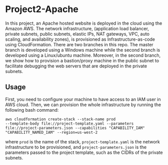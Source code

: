 # Project2-Apache

In this project, an Apache hosted website is deployed in the cloud using the Amazon AWS. The network infrastructure, (application load balancer, private subnets, public subnets, elastic IPs, NAT gateways, VPC, auto scaling, and availability zones), is provisioned as Infrastructure-as-code using CloudFormation. There are two branches in this repo. The master branch is developed using a Windows machine while the second branch is developed using a Linux/ubuntu machine. Moreover, in the second branch, we show how to provision a bastion/proxy machine in the public subnet to facilitate debugging the web servers that are deployed in the private subnets.

## Usage

First, you need to configure your machine to have access to an IAM user in AWS cloud. Then, we can provision the whole infrastructure by running the following bash command:

<code>aws cloudformation create-stack --stack-name prod --template-body file://project-template.yaml  --parameters file://project-parameters.json --capabilities "CAPABILITY_IAM" "CAPABILITY_NAMED_IAM" --region=us-west-2</code>

where `prod` is the name of the stack, `project-template.yaml` is the network infrastructure to be provisioned, and `project-parameters.json` is the parameters passed to the project template, such as the CIDRs of the private subnets.
